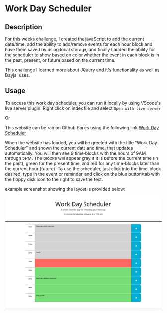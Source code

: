 # Work Day Scheduler

## Description
For this weeks challenge, I created the javaScript to add the current date/time, add the ability to add/remove events for each hour block and have them saved by using local storage, and finally I added the ability for the scheduler to show based on color whether the event in each block is in the past, present, or future based on the current time.

This challenge I learned more about JQuery and it's functionality as well as Dayjs' uses.




## Usage

To access this work day scheduler, you can run it locally by using VScode's live server plugin. Right click on index file and select `Open with live server` 

Or

This website can be ran on Github Pages using the following link [Work Day Scheduler](https://brett-hicklin.github.io/work-day-scheduler/)

When the website has loaded, you will be greeted with the title "Work Day Scheduler" and shown the current date and time, that updates automatically. You will then see 9 time-blocks with the hours of 9AM through 5PM. The blocks will appear gray if it is before the current time (in the past), green for the present time, and red for any time-blocks later than the current hour (future). To use the scheduler, just click into the time-block desired, type in the event or reminder, and click on the blue button/tab with the floppy disk icon to the right to save the text.

example screenshot showing the layout is provided below: 

![workday scheduler layout](./develop/images/workday-scheduler.png)
